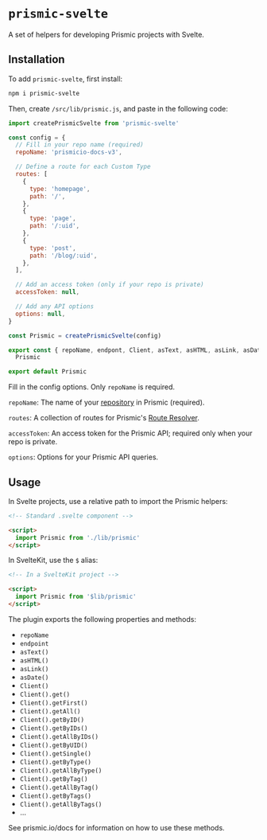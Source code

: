 # `prismic-svelte`

A set of helpers for developing Prismic projects with Svelte.

## Installation

To add `prismic-svelte`, first install:

```bash
npm i prismic-svelte
```

Then, create `/src/lib/prismic.js`, and paste in the following code:

```js
import createPrismicSvelte from 'prismic-svelte'

const config = {
  // Fill in your repo name (required)
  repoName: 'prismicio-docs-v3',

  // Define a route for each Custom Type
  routes: [
    {
      type: 'homepage',
      path: '/',
    },
    {
      type: 'page',
      path: '/:uid',
    },
    {
      type: 'post',
      path: '/blog/:uid',
    },
  ],

  // Add an access token (only if your repo is private)
  accessToken: null,

  // Add any API options
  options: null,
}

const Prismic = createPrismicSvelte(config)

export const { repoName, endpont, Client, asText, asHTML, asLink, asDate } =
  Prismic

export default Prismic
```

Fill in the config options. Only `repoName` is required.

`repoName`: The name of your [repository](https://prismic.io/docs/core-concepts/what-is-a-repo) in Prismic (required).

`routes`: A collection of routes for Prismic's [Route Resolver](https://prismic.io/docs/core-concepts/link-resolver-route-resolver).

`accessToken`: An access token for the Prismic API; required only when your repo is private.

`options`: Options for your Prismic API queries.

## Usage

In Svelte projects, use a relative path to import the Prismic helpers:

```html
<!-- Standard .svelte component -->

<script>
  import Prismic from './lib/prismic'
</script>
```

In SvelteKit, use the `$` alias:

```html
<!-- In a SvelteKit project -->

<script>
  import Prismic from '$lib/prismic'
</script>
```

The plugin exports the following properties and methods:

- `repoName`
- `endpoint`
- `asText()`
- `asHTML()`
- `asLink()`
- `asDate()`
- `Client()`
- `Client().get()`
- `Client().getFirst()`
- `Client().getAll()`
- `Client().getByID()`
- `Client().getByIDs()`
- `Client().getAllByIDs()`
- `Client().getByUID()`
- `Client().getSingle()`
- `Client().getByType()`
- `Client().getAllByType()`
- `Client().getByTag()`
- `Client().getAllByTag()`
- `Client().getByTags()`
- `Client().getAllByTags()`
- ...

See prismic.io/docs for information on how to use these methods.
